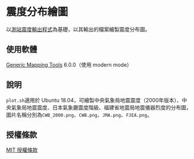 # 震度分布繪圖
以[測站震度輸出程式](https://github.com/chemars/Seismic-Intensity-Output)為基礎，以其輸出的檔案繪製震度分布圖。

## 使用軟體
[Generic Mapping Tools](https://www.generic-mapping-tools.org/) 6.0.0（使用 modern mode）

## 說明
`plot.sh`適用於 Ubuntu 18.04，可繪製中央氣象局地震震度（2000年版本）、中央氣象局地震震度、日本氣象廳震度階級、福建省地震局地震儀器烈度的分布圖，圖片名稱分別為`CWB_2000.png`、`CWB.png`、`JMA.png`、`FJEA.png`。

## 授權條款
[MIT 授權條款](https://github.com/chemars/Seismic-Intensity-Plot/blob/master/LICENSE)
